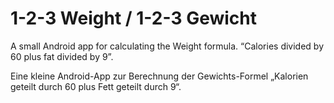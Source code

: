 # 1-2-3 Weight / 1-2-3 Gewicht

A small Android app for calculating the Weight formula.
“Calories divided by 60 plus fat divided by 9”.

Eine kleine Android-App zur Berechnung der Gewichts-Formel
„Kalorien geteilt durch 60 plus Fett geteilt durch 9“.
